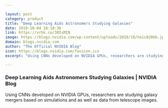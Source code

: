 ```yaml
---

layout: post
category: product
title: "Deep Learning Aids Astronomers Studying Galaxies"
date: 2019-10-04 18:10:38
link: https://vrhk.co/30IsMIN
image: https://blogs.nvidia.com/wp-content/uploads/2019/10/heic0206b.jpg
domain: blogs.nvidia.com
author: "The Official NVIDIA Blog"
icon: https://blogs.nvidia.com/favicon.ico
excerpt: "Using CNNs developed on NVIDIA GPUs, researchers are studying galaxy mergers based on simulations and as well as data from telescope images."

---
```


### Deep Learning Aids Astronomers Studying Galaxies | NVIDIA Blog

Using CNNs developed on NVIDIA GPUs, researchers are studying galaxy mergers based on simulations and as well as data from telescope images.